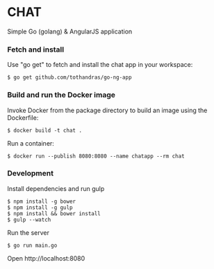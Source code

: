 CHAT
==

Simple Go (golang) & AngularJS application

### Fetch and install
Use "go get" to fetch and install the chat app in your workspace:

`$ go get github.com/tothandras/go-ng-app`

### Build and run the Docker image

Invoke Docker from the package directory to build an image using the Dockerfile:

`$ docker build -t chat .`

Run a container:

`$ docker run --publish 8080:8080 --name chatapp --rm chat`

### Development

Install dependencies and run gulp
```
$ npm install -g bower
$ npm install -g gulp
$ npm install && bower install
$ gulp --watch
```

Run the server

`$ go run main.go`

Open http://localhost:8080
